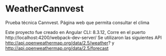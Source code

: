 # WeatherCannvest
Prueba técnica Cannvest. Página web que permita consultar el clima

Este proyecto fue creado en Angular CLI: 8.3.12,
Corre en el puerto http://localhost:4200/webpack-dev-server/
Se utilizaron las siguientes API http://api.openweathermap.org/data/2.5/weather? y
http://api.openweathermap.org/data/2.5/forecast



